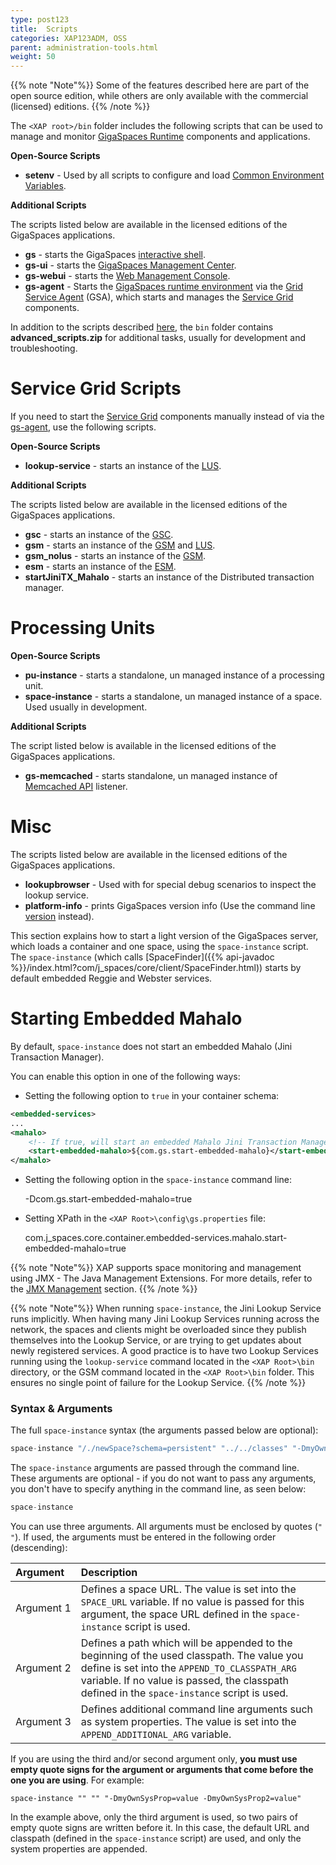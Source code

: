 ```yaml
---
type: post123
title:  Scripts
categories: XAP123ADM, OSS
parent: administration-tools.html
weight: 50
---
```


{{% note "Note"%}}
Some of the features described here are part of the open source edition, while others are only available with the commercial (licensed) editions.
{{% /note %}}

The `<XAP root>/bin` folder includes the following scripts that can be used to manage and monitor [GigaSpaces Runtime](./the-runtime-environment.html) components and applications. 

**Open-Source Scripts**

- **setenv** - Used by all scripts to configure and load [Common Environment Variables](../dev-java/common-environment-variables.html).

**Additional Scripts**

The scripts listed below are available in the licensed editions of the GigaSpaces applications.

- **gs** - starts the GigaSpaces [interactive shell](./command-line-interface.html).
- **gs-ui** - starts the [GigaSpaces Management Center](./gigaspaces-management-center.html).
- **gs-webui** - starts the [Web Management Console](./web-management-console.html).
- **gs-agent** - Starts the [GigaSpaces runtime environment](./the-runtime-environment.html) via the [Grid Service Agent](../overview/the-runtime-environment.html#gsa) (GSA), which starts and manages the [Service Grid](../overview/the-runtime-environment.html) components.


In addition to the scripts described [here](./scripts.html), the `bin` folder contains **advanced_scripts.zip** for additional tasks, usually for development and troubleshooting.

# Service Grid Scripts

If you need to start the [Service Grid](../overview/the-runtime-environment.html) components manually instead of via the [gs-agent](../overview/the-runtime-environment.html#gsa), use the following scripts.

**Open-Source Scripts**

- **lookup-service** - starts an instance of the [LUS](../overview/the-runtime-environment.html#lus).

**Additional Scripts**

The scripts listed below are available in the licensed editions of the GigaSpaces applications.

- **gsc** - starts an instance of the [GSC](../overview/the-runtime-environment.html#gsc).
- **gsm** - starts an instance of the [GSM](../overview/the-runtime-environment.html#gsm) and [LUS](../overview/the-runtime-environment.html#lus).
- **gsm_nolus** - starts an instance of the [GSM](../overview/the-runtime-environment.html#gsm).
- **esm** - starts an instance of the [ESM](../dev-java/elastic-processing-unit-overview.html).
- **startJiniTX_Mahalo** - starts an instance of the Distributed transaction manager.

# Processing Units

**Open-Source Scripts**

- **pu-instance** - starts a standalone, un managed instance of a processing unit.
- **space-instance** - starts a standalone, un managed instance of a space. Used usually in development.

**Additional Scripts**

The script listed below is available in the licensed editions of the GigaSpaces applications.

- **gs-memcached** - starts standalone, un managed instance of [Memcached API](../dev-java/memcached-api.html) listener.

# Misc

The scripts listed below are available in the licensed editions of the GigaSpaces applications.

- **lookupbrowser** - Used with for special debug scenarios to inspect the lookup service.
- **platform-info** - prints GigaSpaces version info (Use the command line [version](./command-line-interface.html) instead).

This section explains how to start a light version of the GigaSpaces server, which loads a container and one space, using the `space-instance` script. The `space-instance` (which calls [SpaceFinder]({{% api-javadoc %}}/index.html?com/j_spaces/core/client/SpaceFinder.html)) starts by default embedded Reggie and Webster services.

# Starting Embedded Mahalo

By default, `space-instance` does not start an embedded Mahalo (Jini Transaction Manager).

You can enable this option in one of the following ways:

- Setting the following option to `true` in your container schema:


```xml
<embedded-services>
...
<mahalo>
	<!-- If true, will start an embedded Mahalo Jini Transaction Manager. Default value: false -->
    <start-embedded-mahalo>${com.gs.start-embedded-mahalo}</start-embedded-mahalo>
</mahalo>
```

- Setting the following option in the `space-instance` command line:

    -Dcom.gs.start-embedded-mahalo=true

- Setting XPath in the `<XAP Root>\config\gs.properties` file:

    com.j_spaces.core.container.embedded-services.mahalo.start-embedded-mahalo=true

{{% note "Note"%}}
XAP supports space monitoring and management using JMX - The Java Management Extensions. For more details, refer to the [JMX Management](./space-jmx-management.html) section.
{{% /note %}}

{{% note "Note"%}}
When running `space-instance`, the Jini Lookup Service runs implicitly. When having many Jini Lookup Services running across the network, the spaces and clients might be overloaded since they publish themselves into the Lookup Service, or are trying to get updates about newly registered services.
A good practice is to have two Lookup Services running using the `lookup-service` command located in the `<XAP Root>\bin` directory, or the GSM command located in the `<XAP Root>\bin` folder. This ensures no single point of failure for the Lookup Service.
{{% /note %}}

### Syntax & Arguments

The full `space-instance` syntax (the arguments passed below are optional):


```java
space-instance "/./newSpace?schema=persistent" "../../classes" "-DmyOwnSysProp=value -DmyOwnSysProp2=value"
```

The `space-instance` arguments are passed through the command line. These arguments are optional - if you do not want to pass any arguments, you don't have to specify anything in the command line, as seen below:


```java
space-instance
```

You can use three arguments. All arguments must be enclosed by quotes (`" "`). If used, the arguments must be entered in the following order (descending):


| Argument | Description |
|:---------|:------------|
| <nobr>Argument 1 <nobr>| Defines a space URL. The value is set into the `SPACE_URL` variable. If no value is passed for this argument, the space URL defined in the `space-instance` script is used. |
| Argument 2 | Defines a path which will be appended to the beginning of the used classpath. The value you define is set into the `APPEND_TO_CLASSPATH_ARG` variable. If no value is passed, the classpath defined in the `space-instance` script is used. |
| Argument 3 | Defines additional command line arguments such as system properties. The value is set into the `APPEND_ADDITIONAL_ARG` variable. |

If you are using the third and/or second argument only, **you must use empty quote signs for the argument or arguments that come before the one you are using**. For example:

    space-instance "" "" "-DmyOwnSysProp=value -DmyOwnSysProp2=value"

In the example above, only the third argument is used, so two pairs of empty quote signs are written before it. In this case, the default URL and classpath (defined in the `space-instance` script) are used, and only the system properties are appended.




